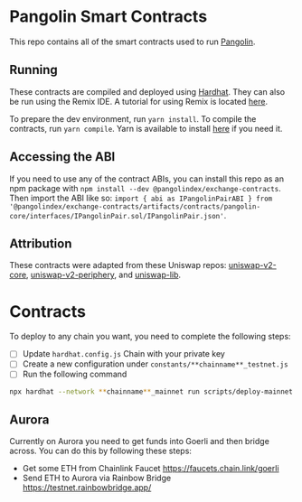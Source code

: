 # Pangolin Smart Contracts
This repo contains all of the smart contracts used to run [Pangolin](pangolin.exchange).

## Running
These contracts are compiled and deployed using [Hardhat](https://hardhat.org/). They can also be run using the Remix IDE. A tutorial for using Remix is located [here](https://docs.avax.network/build/tutorials/platform/deploy-a-smart-contract-on-avalanche-using-remix-and-metamask).

To prepare the dev environment, run `yarn install`. To compile the contracts, run `yarn compile`. Yarn is available to install [here](https://classic.yarnpkg.com/en/docs/install/#debian-stable) if you need it.

## Accessing the ABI
If you need to use any of the contract ABIs, you can install this repo as an npm package with `npm install --dev @pangolindex/exchange-contracts`. Then import the ABI like so: `import { abi as IPangolinPairABI } from '@pangolindex/exchange-contracts/artifacts/contracts/pangolin-core/interfaces/IPangolinPair.sol/IPangolinPair.json'`.

## Attribution
These contracts were adapted from these Uniswap repos: [uniswap-v2-core](https://github.com/Uniswap/uniswap-v2-core), [uniswap-v2-periphery](https://github.com/Uniswap/uniswap-v2-core), and [uniswap-lib](https://github.com/Uniswap/uniswap-lib).

# Contracts
To deploy to any chain you want, you need to complete the following steps:
- [ ] Update `hardhat.config.js` Chain with your private key
- [ ] Create a new configuration under `constants/**chainname**_testnet.js`
- [ ] Run the following command
```bash
npx hardhat --network **chainname**_mainnet run scripts/deploy-mainnet.js 
```

## Aurora
Currently on Aurora you need to get funds into Goerli and then bridge across. You can do this by following these steps:
- Get some ETH from Chainlink Faucet https://faucets.chain.link/goerli
- Send ETH to Aurora via Rainbow Bridge https://testnet.rainbowbridge.app/